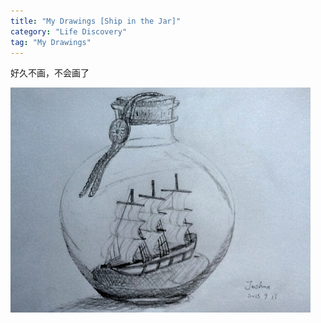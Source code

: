 ```yaml
---
title: "My Drawings [Ship in the Jar]"
category: "Life Discovery"
tag: "My Drawings"
---
```


好久不画，不会画了

<img class="img-responsive center-block" src="https://raw.githubusercontent.com/joshua19881228/my_blogs/master/Life_Discovery/My_Drawings/20150918.jpg" alt="" width="480"/>